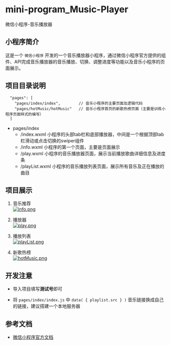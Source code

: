 # mini-program_Music-Player
微信小程序-音乐播放器

## 小程序简介
这是一个 `微信小程序` 开发的一个音乐播放器小程序，通过微信小程序官方提供的组件、API完成音乐播放器的音乐播放、切换、调整进度等功能以及音乐小程序的页面展示。

## 项目目录说明
```
  "pages": [
    "pages/index/index",        // 音乐小程序的主要页面及逻辑代码
    "pages/hotMusic/hotMusic"   // 音乐小程序首页的新歌热榜页面（主要是训练小程序页面样式的编写）
  ]
```  

- pages/index  
    - /index.wxml  小程序的头部tab栏和底部播放器，中间是一个根据顶部tab栏滑动或点击切换的swiper组件
    - /info.wxml  小程序的第一个页面，主要是页面展示
    - /play.wxml  小程序的音乐播放器页面，展示当前播放歌曲详细信息及进度条
    - /playList.wxml  小程序的音乐播放列表页面，展示所有音乐及正在播放的曲目  


##  项目展示
1. 音乐推荐  
    [![info.png](https://z4a.net/images/2020/06/12/info.png)](https://z4a.net/image/TwXlb6)  
        
2. 播放器  
    [![play.png](https://z4a.net/images/2020/06/12/play.png)](https://z4a.net/image/TwXRAv)  

3. 播放列表  
    [![playList.png](https://z4a.net/images/2020/06/12/playList.png)](https://z4a.net/image/TwXb1n)  

4. 新歌热榜  
    [![hotMusic.png](https://z4a.net/images/2020/06/12/hotMusic.png)](https://z4a.net/image/TwXzHC)

## 开发注意 

- 导入项目填写**测试号**即可

- 将 `pages/index/index.js` 中 `data( { playlist.src } )` 音乐链接换成自己的链接，建议搭建一个本地服务器


## 参考文档  

- [微信小程序官方文档](https://developers.weixin.qq.com/miniprogram/dev/framework/)  
